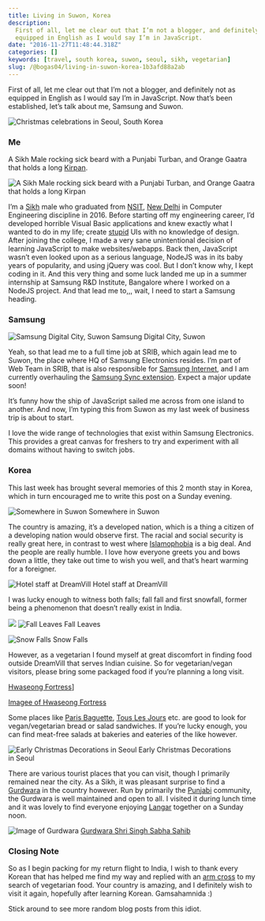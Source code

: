 ```yaml
---
title: Living in Suwon, Korea
description:
  First of all, let me clear out that I’m not a blogger, and definitely not as
  equipped in English as I would say I’m in JavaScript.
date: "2016-11-27T11:48:44.318Z"
categories: []
keywords: [travel, south korea, suwon, seoul, sikh, vegetarian]
slug: /@bogas04/living-in-suwon-korea-1b3afd88a2ab
---
```


First of all, let me clear out that I’m not a blogger, and definitely not as equipped in English as I would say I’m in JavaScript. Now that’s been established, let’s talk about me, Samsung and Suwon.

![Christmas celebrations in Seoul, South Korea](/img/blog/south-korea-xmas.jpg)

### Me

A Sikh Male rocking sick beard with a Punjabi Turban, and Orange Gaatra that holds a long [Kirpan](https://en.wikipedia.org/wiki/Kirpan).

![A Sikh Male rocking sick beard with a Punjabi Turban, and Orange Gaatra that holds a long Kirpan](/img/blog/1__sCPawDEOQs9dTX5wPN4e__A.jpeg)

I’m a [Sikh](http://www.sikhiwiki.org/index.php/Main_Page) male who graduated from [NSIT](http://nsit.ac.in/), [New Delhi](https://en.wikipedia.org/wiki/New_Delhi) in Computer Engineering discipline in 2016. Before starting off my engineering career, I’d developed horrible Visual Basic applications and knew exactly what I wanted to do in my life; create [stupid](https://www.youtube.com/watch?v=d5LzH2sh1rk) UIs with no knowledge of design. After joining the college, I made a very sane unintentional decision of learning JavaScript to make websites/webapps. Back then, JavaScript wasn’t even looked upon as a serious language, NodeJS was in its baby years of popularity, and using jQuery was cool. But I don’t know why, I kept coding in it. And this very thing and some luck landed me up in a summer internship at Samsung R&D Institute, Bangalore where I worked on a NodeJS project. And that lead me to,,, wait, I need to start a Samsung heading.

### Samsung

![Samsung Digital City, Suwon](/img/blog/1____g5l9BybNJiUO22dNPEeYg.jpeg)
Samsung Digital City, Suwon

Yeah, so that lead me to a full time job at SRIB, which again lead me to Suwon, the place where HQ of Samsung Electronics resides. I’m part of Web Team in SRIB, that is also responsible for [Samsung Internet](https://medium.com/samsung-internet-dev), and I am currently overhauling the [Samsung Sync extension](https://chrome.google.com/webstore/detail/samsung-sync/epejdmjgfibjaffbmojllapapjejipkh?hl=en). Expect a major update soon!

It’s funny how the ship of JavaScript sailed me across from one island to another. And now, I’m typing this from Suwon as my last week of business trip is about to start.

I love the wide range of technologies that exist within Samsung Electronics. This provides a great canvas for freshers to try and experiment with all domains without having to switch jobs.

### Korea

This last week has brought several memories of this 2 month stay in Korea, which in turn encouraged me to write this post on a Sunday evening.

![Somewhere in Suwon](/img/blog/1__ng__tz1ZRfUcuEaSPWdKFdQ.jpeg)
Somewhere in Suwon

The country is amazing, it’s a developed nation, which is a thing a citizen of a developing nation would observe first. The racial and social security is really great here, in contrast to west where [Islamophobia](https://en.wikipedia.org/wiki/Islamophobia) is a big deal. And the people are really humble. I love how everyone greets you and bows down a little, they take out time to wish you well, and that’s heart warming for a foreigner.

![Hotel staff at DreamVill](/img/blog/1__qDzv5NoBmcDetWPiftOj__A.jpeg)
Hotel staff at DreamVill

I was lucky enough to witness both falls; fall fall and first snowfall, former being a phenomenon that doesn’t really exist in India.

![](/img/blog/1__KvkZ__uwm7oa3ENgorLT5ug.jpeg)
![Fall Leaves](/img/blog/1__BrdQH1cUwbrbO6MO7QF__aQ.jpeg)
Fall Leaves

![Snow Falls](/img/blog/1__zRKNo__JVjQFn2EOCwQ1QNA.gif)
Snow Falls

However, as a vegetarian I found myself at great discomfort in finding food outside DreamVill that serves Indian cuisine. So for vegetarian/vegan visitors, please bring some packaged food if you’re planning a long visit.

[Hwaseong Fortress](https://www.google.co.kr/maps/place/Hwaseong+Fortress/@37.2807935,127.0102456,15z/data=!4m2!3m1!1s0x0:0x809c61d30ab56214?sa=X&ved=0ahUKEwipktCA7sjQAhWFybwKHUA4B8QQ_BIIgwEwDg)]

[Imagee of Hwaseong Fortress](/img/blog/1__RDHDZhOnDTUKypNH__vp1wQ.jpeg)

Some places like [Paris Baguette](https://www.google.com/maps/place/%ED%8C%8C%EB%A6%AC%EB%B0%94%EA%B2%8C%EB%9C%A8+%EC%98%81%ED%86%B5%EB%89%B4%EC%9B%94%EB%93%9C%EC%A0%90/@37.2536243,127.0674148,15z/data=!4m8!1m2!2m1!1sparis+baguette!3m4!1s0x0:0x794b659d3dad89b8!8m2!3d37.2520187!4d127.0710522?hl=en), [Tous Les Jours](https://www.google.com/maps/place/%EB%9A%9C%EB%A0%88%EC%A5%AC%EB%A5%B4/@37.2536913,127.0674148,15z/data=!4m8!1m2!2m1!1sTous+Les+Jours!3m4!1s0x357b44c4c1f2a6bd:0xb1aff268e48c54e2!8m2!3d37.2520193!4d127.0709693?hl=en) etc. are good to look for vegan/vegetarian bread or salad sandwiches. If you’re lucky enough, you can find meat-free salads at bakeries and eateries of the like however.

![Early Christmas Decorations in Seoul](/img/blog/1__axarHRa8ZbcIwJwJr2xGoA.jpeg)
Early Christmas Decorations in Seoul

There are various tourist places that you can visit, though I primarily remained near the city. As a Sikh, it was pleasant surprise to find a [Gurdwara](https://en.wikipedia.org/wiki/Gurdwara) in the country however. Run by primarily the [Punjabi](https://en.wikipedia.org/wiki/Punjabis) community, the Gurdwara is well maintained and open to all. I visited it during lunch time and it was lovely to find everyone enjoying [Langar](https://en.wikipedia.org/wiki/Langar_%28Sikhism%29) together on a Sunday noon.

![Image of Gurdwara](/img/blog/1__x9oZ2fWNHKVWgEap__5YoCA.jpeg)
[Gurdwara Shri Singh Sabha Sahib](https://www.google.co.kr/maps/place/Gurudwara+Shri+Singh+Sabha/@37.8185614,127.1303603,15z/data=!4m2!3m1!1s0x0:0x7b23842b65fbbbd4?sa=X&ved=0ahUKEwjH0eHk7MjQAhVRNrwKHfTaBL8Q_BIIggEwCg)

### Closing Note

So as I begin packing for my return flight to India, I wish to thank every Korean that has helped me find my way and replied with an [arm cross](http://www.123rf.com/photo_8638384_serious-and-determined-young-man-makes-an-x-shape-with-his-arms-and-hands-this-could-mean-stop-cross.html) to my search of vegetarian food. Your country is amazing, and I definitely wish to visit it again, hopefully after learning Korean. Gamsahamnida :)

Stick around to see more random blog posts from this idiot.
